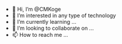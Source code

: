 - 👋 Hi, I’m @CMKoge
- 👀 I’m interested in any type of technology
- 🌱 I’m currently learning ...
- 💞️ I’m looking to collaborate on ...
- 📫 How to reach me ...

<!---
CMKoge/CMKoge is a ✨ special ✨ repository because its `README.md` (this file) appears on your GitHub profile.
You can click the Preview link to take a look at your changes.
--->
